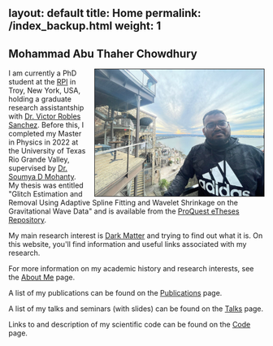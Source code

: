 layout: default
title: Home
permalink: /index_backup.html
weight: 1
---


## Mohammad Abu Thaher Chowdhury

<img src="/assets/Me.jpg" height="250px" border="1px" style="float: right; margin-left: 15px;">

I am currently a PhD student at the [RPI](https://www.rpi.edu/) in Troy, New York, USA, holding a graduate research assistantship with [Dr. Victor Robles Sanchez](https://sites.google.com/yale.edu/vrobles/home). Before this, I completed my Master in Physics in 2022 at the University of Texas Rio Grande Valley, supervised by [Dr. Soumya D Mohanty](https://scholar.google.com/citations?user=C2xWWFsAAAAJ&hl=en). My thesis was entitled "Glitch Estimation and Removal Using Adaptive Spline Fitting and Wavelet Shrinkage on the Gravitational Wave Data" and is available from the [ProQuest eTheses Repository](https://www.proquest.com/docview/2801919094?pq-origsite=gscholar&fromopenview=true&sourcetype=Dissertations%20&%20Theses).


My main research interest is [Dark Matter](https://en.wikipedia.org/wiki/Dark_matter) and trying to find out what it is. On this website, you'll find information and useful links associated with my research.
 
For more information on my academic history and research interests, see the [About Me](/about.html) page. 


A list of my publications can be found on the [Publications](/publications.html) page.

A list of my talks and seminars (with slides) can be found on the [Talks](/talks.html) page.

Links to and description of my scientific code can be found on the [Code](/code.html) page.
